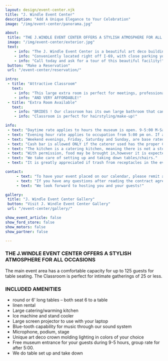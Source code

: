 ```yaml
---
layout: design/event-center.njk
title: "J. Windle Event Center"
description: "Add A Unique Elegance to Your Celebration"
image: "/img/event-center/panorama.jpg"

about: 
 title: "THE J.WINDLE EVENT CENTER OFFERS A STYLISH ATMOSPHERE FOR ALL OCCASIONS"
 image: "/img/event-center/exterior.jpg"
 text: 
    - info: "The J. Windle Event Center is a beautiful art deco building with architectural details inside that add a distinct look to your event. The large open space is ideal for family and friends to gather for any celebration, or your business to host professional development activities or luncheons and dinners."
    - info: "Conveniently located right off I-69, with close parking your guests will appreciate!"
    - info: "Call today and ask for a tour of this beautiful facility!"
 button: "Make a Reservation"
 url: "/event-center/reservation/"

intro: 
 - title: "Attractive Classroom"
   text: 
    - info: "This large extra room is perfect for meetings, professional development training, baby showers, off-site team building, club activities, workshops."
    - info: "AND VERY AFFORDABLE!"
 - title: "Extra Room Available"
   text: 
    - info: "BRIDES ! Our classroom has its own large bathroom that can be used as a changing/dressing room, including a shower!"
    - info: "Classroom is perfect for hairstyling/make-up!"

info: 
 - text: "Daytime rate applies to hours the museum is open. 9-5:00 M-Sat. and Sun. 11-3:00."
 - text: "Evening hour rate applies to occupation from 5:00 pm on. If a party were scheduled 2:00-6:00 pm, it would be an evening rate."
 - text: "Weekend evenings, Friday, Saturday and Sunday, are base rated at $500."
 - text: "Cash bar is allowed ONLY if the caterer used has the proper CATERING License for alcohol. Just because a restaurant can serve alcohol on their property, does NOT mean they have a catering license to serve alcohol off their property. We can provide a list of area caterers that have the proper license. At NO POINT is alcohol allowed to be brought in by anyone other than the licensed caterer. A bartender’s license is not the same as a catering license."
 - text: "The kitchen is a catering kitchen, meaning there is not a stove/oven. There are warming ovens, warming plate, under counter refrigerators,microwave, coffee pot, and ice machine."
 - text: "With permission, food may be brought in,however it is expected kitchen will be left in clean condition, as found."
 - text: "We take care of setting up and taking down tables/chairs."
 - text: "It is greatly appreciated if trash from receptacles in the event center room and kitchen are gathered and taken to dumpster."

contact: 
     - text: "To have your event placed on our calendar, please remit a 50% down payment, wither by credit card, check or cash, and return a signed contract agreement. The balance will be due 10 days before your event."
     - text: "If you have any questions after reading the contract agreement, please call Jan at 260-927-8022 or email at jan@fordv8foundation.org"
     - text: "We look forward to hosting you and your guests!"

gallery:
 title: "J. Windle Event Center Gallery"
 button: "Visit J. Windle Event Center Gallery"
 url: "/event-center/gallery/"

show_event_article: false
show_ford_store: false
show_motors: false
show_partner: false

---
```

### THE J.WINDLE EVENT CENTER OFFERS A STYLISH ATMOSPHERE FOR ALL OCCASIONS

The main event area has a comfortable capacity for up to 125 guests for table seating. The Classroom is perfect for intimate gatherings of 25 or less.

### INCLUDED AMENITIES

+ round or 6’ long tables – both seat 6 to a table
+ linen rental
+ Large catering/warming kitchen
+ Ice machine and stand cooler
+ Large screen projector to use with your laptop
+ Blue-tooth capability for music through our sound system
+ Microphone, podium, stage
+ Unique art deco crown molding lighting in colors of your choice
+ Free museum entrance for your guests during 9-5 hours, group rate for
after 5:00.
+ We do table set up and take down

